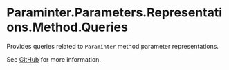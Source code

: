 # Paraminter.Parameters.Representations.Method.Queries

Provides queries related to `Paraminter` method parameter representations.

See [GitHub](https://github.com/Paraminter/Paraminter.Parameters.Representations.Method) for more information.